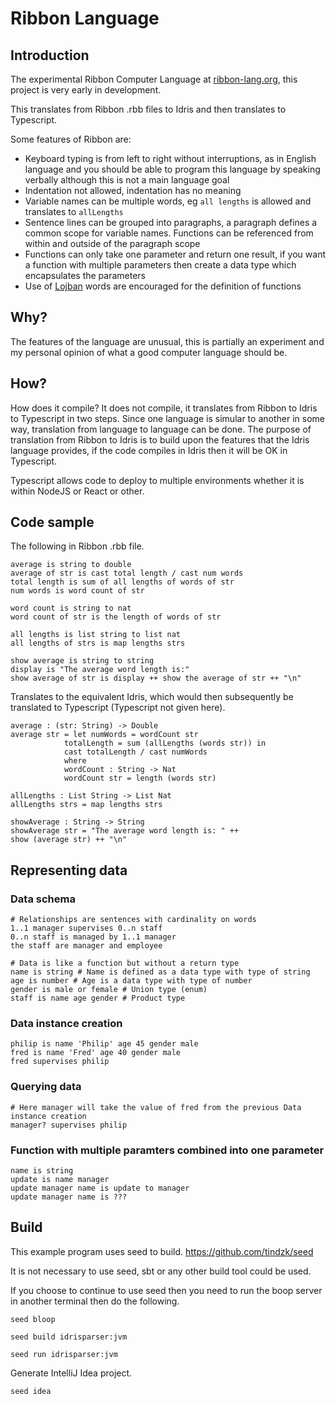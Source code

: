 # Ribbon Language

## Introduction

The experimental Ribbon Computer Language at [ribbon-lang.org](https://ribbon-lang.org/), this project is very early in development.

This translates from Ribbon .rbb files to Idris and then translates to Typescript.

Some features of Ribbon are:
* Keyboard typing is from left to right without interruptions, as in English language and you should be able to program this language by speaking verbally although this is not a main language goal
* Indentation not allowed, indentation has no meaning
* Variable names can be multiple words, eg ```all lengths``` is allowed and translates to ```allLengths```
* Sentence lines can be grouped into paragraphs, a paragraph defines a common scope for variable names. Functions can be referenced from within and outside of the paragraph scope
* Functions can only take one parameter and return one result, if you want a function with multiple parameters then create a data type which encapsulates the parameters
* Use of [Lojban](https://en.wikipedia.org/wiki/Lojban) words are encouraged for the definition of functions

## Why?

The features of the language are unusual, this is partially an experiment and my personal opinion of what a good computer language should be.

## How?

How does it compile? It does not compile, it translates from Ribbon to Idris to Typescript in two steps. Since one language is simular to another in some way, translation from language to language can be done. The purpose of translation from Ribbon to Idris is to build upon the features that the Idris language provides, if the code compiles in Idris then it will be OK in Typescript.

Typescript allows code to deploy to multiple environments whether it is within NodeJS or React or other.

## Code sample

The following in Ribbon .rbb file.

    average is string to double
    average of str is cast total length / cast num words
    total length is sum of all lengths of words of str
    num words is word count of str

    word count is string to nat
    word count of str is the length of words of str

    all lengths is list string to list nat
    all lengths of strs is map lengths strs

    show average is string to string
    display is "The average word length is:"
    show average of str is display ++ show the average of str ++ "\n"

Translates to the equivalent Idris, which would then subsequently be translated to Typescript (Typescript not given here).
    
    average : (str: String) -> Double
    average str = let numWords = wordCount str
                totalLength = sum (allLengths (words str)) in
                cast totalLength / cast numWords
                where
                wordCount : String -> Nat
                wordCount str = length (words str)
    
    allLengths : List String -> List Nat
    allLengths strs = map lengths strs
    
    showAverage : String -> String
    showAverage str = "The average word length is: " ++
    show (average str) ++ "\n"

## Representing data

### Data schema

    # Relationships are sentences with cardinality on words
    1..1 manager supervises 0..n staff
    0..n staff is managed by 1..1 manager
    the staff are manager and employee

    # Data is like a function but without a return type
    name is string # Name is defined as a data type with type of string
    age is number # Age is a data type with type of number
    gender is male or female # Union type (enum)
    staff is name age gender # Product type

### Data instance creation

    philip is name 'Philip' age 45 gender male
    fred is name 'Fred' age 40 gender male
    fred supervises philip

### Querying data

    # Here manager will take the value of fred from the previous Data instance creation
    manager? supervises philip

### Function with multiple paramters combined into one parameter

    name is string
    update is name manager
    update manager name is update to manager
    update manager name is ???

## Build

This example program uses seed to build.
https://github.com/tindzk/seed

It is not necessary to use seed, sbt or any other build tool could be used.

If you choose to continue to use seed then you need to run the boop server in another terminal then do the following.


`seed bloop`

`seed build idrisparser:jvm`

`seed run idrisparser:jvm`

Generate IntelliJ Idea project.

`seed idea`



